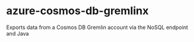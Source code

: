 # azure-cosmos-db-gremlinx
Exports data from a Cosmos DB Gremlin account via the NoSQL endpoint and Java
